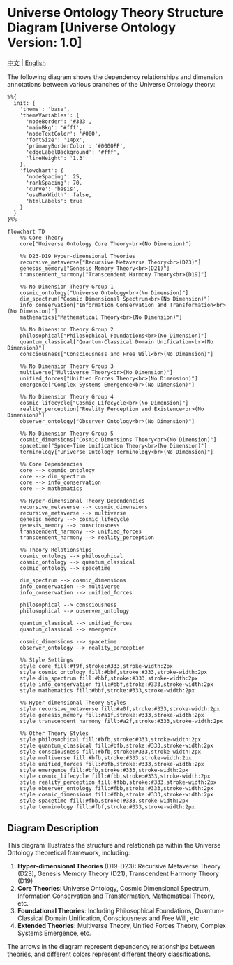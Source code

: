 # Universe Ontology Theory Structure Diagram [Universe Ontology Version: 1.0]

[中文](formal_theory_graph.md) | [English](formal_theory_graph_en.md)

The following diagram shows the dependency relationships and dimension annotations between various branches of the Universe Ontology theory:

```mermaid
%%{
  init: {
    'theme': 'base',
    'themeVariables': {
      'nodeBorder': '#333',
      'mainBkg': '#fff',
      'nodeTextColor': '#000',
      'fontSize': '14px',
      'primaryBorderColor': '#0000FF',
      'edgeLabelBackground': '#fff',
      'lineHeight': '1.3'
    },
    'flowchart': {
      'nodeSpacing': 25,
      'rankSpacing': 70,
      'curve': 'basis',
      'useMaxWidth': false,
      'htmlLabels': true
    }
  }
}%%

flowchart TD
    %% Core Theory
    core["Universe Ontology Core Theory<br>(No Dimension)"]
    
    %% D23-D19 Hyper-dimensional Theories
    recursive_metaverse["Recursive Metaverse Theory<br>(D23)"]
    genesis_memory["Genesis Memory Theory<br>(D21)"]
    transcendent_harmony["Transcendent Harmony Theory<br>(D19)"]
    
    %% No Dimension Theory Group 1
    cosmic_ontology["Universe Ontology<br>(No Dimension)"]
    dim_spectrum["Cosmic Dimensional Spectrum<br>(No Dimension)"]
    info_conservation["Information Conservation and Transformation<br>(No Dimension)"]
    mathematics["Mathematical Theory<br>(No Dimension)"]
    
    %% No Dimension Theory Group 2
    philosophical["Philosophical Foundations<br>(No Dimension)"]
    quantum_classical["Quantum-Classical Domain Unification<br>(No Dimension)"]
    consciousness["Consciousness and Free Will<br>(No Dimension)"]
    
    %% No Dimension Theory Group 3
    multiverse["Multiverse Theory<br>(No Dimension)"]
    unified_forces["Unified Forces Theory<br>(No Dimension)"]
    emergence["Complex Systems Emergence<br>(No Dimension)"]
    
    %% No Dimension Theory Group 4
    cosmic_lifecycle["Cosmic Lifecycle<br>(No Dimension)"]
    reality_perception["Reality Perception and Existence<br>(No Dimension)"]
    observer_ontology["Observer Ontology<br>(No Dimension)"]
    
    %% No Dimension Theory Group 5
    cosmic_dimensions["Cosmic Dimensions Theory<br>(No Dimension)"]
    spacetime["Space-Time Unification Theory<br>(No Dimension)"]
    terminology["Universe Ontology Terminology<br>(No Dimension)"]
    
    %% Core Dependencies
    core --> cosmic_ontology
    core --> dim_spectrum
    core --> info_conservation
    core --> mathematics
    
    %% Hyper-dimensional Theory Dependencies
    recursive_metaverse --> cosmic_dimensions
    recursive_metaverse --> multiverse
    genesis_memory --> cosmic_lifecycle
    genesis_memory --> consciousness
    transcendent_harmony --> unified_forces
    transcendent_harmony --> reality_perception
    
    %% Theory Relationships
    cosmic_ontology --> philosophical
    cosmic_ontology --> quantum_classical
    cosmic_ontology --> spacetime
    
    dim_spectrum --> cosmic_dimensions
    info_conservation --> multiverse
    info_conservation --> unified_forces
    
    philosophical --> consciousness
    philosophical --> observer_ontology
    
    quantum_classical --> unified_forces
    quantum_classical --> emergence
    
    cosmic_dimensions --> spacetime
    observer_ontology --> reality_perception
    
    %% Style Settings
    style core fill:#f9f,stroke:#333,stroke-width:2px
    style cosmic_ontology fill:#bbf,stroke:#333,stroke-width:2px
    style dim_spectrum fill:#bbf,stroke:#333,stroke-width:2px
    style info_conservation fill:#bbf,stroke:#333,stroke-width:2px
    style mathematics fill:#bbf,stroke:#333,stroke-width:2px
    
    %% Hyper-dimensional Theory Styles
    style recursive_metaverse fill:#a0f,stroke:#333,stroke-width:2px
    style genesis_memory fill:#a1f,stroke:#333,stroke-width:2px
    style transcendent_harmony fill:#a2f,stroke:#333,stroke-width:2px
    
    %% Other Theory Styles
    style philosophical fill:#bfb,stroke:#333,stroke-width:2px
    style quantum_classical fill:#bfb,stroke:#333,stroke-width:2px
    style consciousness fill:#bfb,stroke:#333,stroke-width:2px
    style multiverse fill:#bfb,stroke:#333,stroke-width:2px
    style unified_forces fill:#bfb,stroke:#333,stroke-width:2px
    style emergence fill:#bfb,stroke:#333,stroke-width:2px
    style cosmic_lifecycle fill:#fbb,stroke:#333,stroke-width:2px
    style reality_perception fill:#fbb,stroke:#333,stroke-width:2px
    style observer_ontology fill:#fbb,stroke:#333,stroke-width:2px
    style cosmic_dimensions fill:#fbb,stroke:#333,stroke-width:2px
    style spacetime fill:#fbb,stroke:#333,stroke-width:2px
    style terminology fill:#fbf,stroke:#333,stroke-width:2px
```

## Diagram Description

This diagram illustrates the structure and relationships within the Universe Ontology theoretical framework, including:

1. **Hyper-dimensional Theories** (D19-D23): Recursive Metaverse Theory (D23), Genesis Memory Theory (D21), Transcendent Harmony Theory (D19)
2. **Core Theories**: Universe Ontology, Cosmic Dimensional Spectrum, Information Conservation and Transformation, Mathematical Theory, etc.
3. **Foundational Theories**: Including Philosophical Foundations, Quantum-Classical Domain Unification, Consciousness and Free Will, etc.
4. **Extended Theories**: Multiverse Theory, Unified Forces Theory, Complex Systems Emergence, etc.

The arrows in the diagram represent dependency relationships between theories, and different colors represent different theory classifications. 